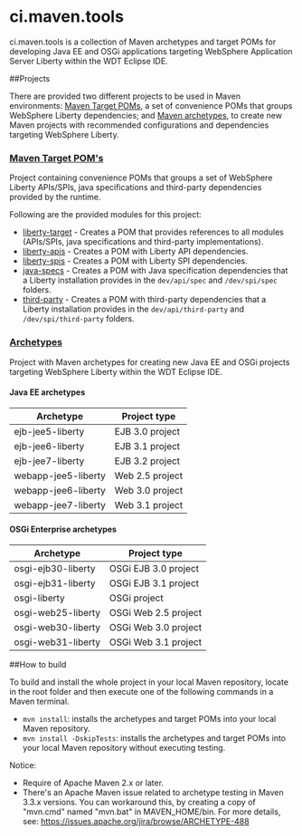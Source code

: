 ci.maven.tools
==============

ci.maven.tools is a collection of Maven archetypes and target POMs for developing Java EE and OSGi applications targeting WebSphere Application Server Liberty within the WDT Eclipse IDE.

##Projects

There are provided two different projects to be used in Maven environments: [Maven Target POMs](#maven-target-poms), a set of convenience POMs that groups WebSphere Liberty dependencies; and [Maven archetypes](#archetypes), to create new Maven projects with recommended configurations and dependencies targeting WebSphere Liberty.

### [Maven Target POM's](/docs/target-poms.md)

Project containing convenience POMs that groups a set of WebSphere Liberty APIs/SPIs, java specifications and third-party dependencies provided by the runtime.

Following are the provided modules for this project: 

* [liberty-target](/docs/target-poms.md#liberty-target) - Creates a POM that provides references to all modules (APIs/SPIs, java specifications and third-party implementations).
* [liberty-apis](/docs/target-poms.md#liberty-apis) -  Creates a POM with Liberty API dependencies.
* [liberty-spis](/docs/target-poms.md#liberty-spis) -  Creates a POM with Liberty SPI dependencies.
* [java-specs](/docs/target-poms.md#java-specs) - Creates a POM with Java specification dependencies that a Liberty installation provides in the `dev/api/spec` and `/dev/spi/spec` folders.
* [third-party](/docs/target-poms.md#third-party) - Creates a POM with third-party dependencies that a Liberty installation provides in the `dev/api/third-party` and `/dev/spi/third-party` folders.
	  
### [Archetypes](/docs/archetypes.md)

Project with Maven archetypes for creating new Java EE and OSGi projects targeting WebSphere Liberty within the WDT Eclipse IDE.

#### Java EE archetypes

Archetype				| Project type
----------------------- | ------------
ejb-jee5-liberty		| EJB 3.0 project
ejb-jee6-liberty 		| EJB 3.1 project
ejb-jee7-liberty 		| EJB 3.2 project
webapp-jee5-liberty 	| Web 2.5 project
webapp-jee6-liberty 	| Web 3.0 project
webapp-jee7-liberty 	| Web 3.1 project

#### OSGi Enterprise archetypes

Archetype				| Project type
----------------------- | ------------
osgi-ejb30-liberty		| OSGi EJB 3.0 project
osgi-ejb31-liberty		| OSGi EJB 3.1 project
osgi-liberty			| OSGi project
osgi-web25-liberty		| OSGi Web 2.5 project
osgi-web30-liberty		| OSGi Web 3.0 project
osgi-web31-liberty		| OSGi Web 3.1 project

##How to build

To build and install the whole project in your local Maven repository, locate in the root folder and then execute one of the following commands in a Maven terminal.

* `mvn install`: installs the archetypes and target POMs into your local Maven repository.
* `mvn install -DskipTests`: installs the archetypes and target POMs into your local Maven repository without executing testing. 

Notice: 

* Require of Apache Maven 2.x or later.
* There's an Apache Maven issue related to archetype testing in Maven 3.3.x versions. You can workaround this, by creating a copy of "mvn.cmd" named "mvn.bat" in MAVEN_HOME/bin. For more details, see: https://issues.apache.org/jira/browse/ARCHETYPE-488